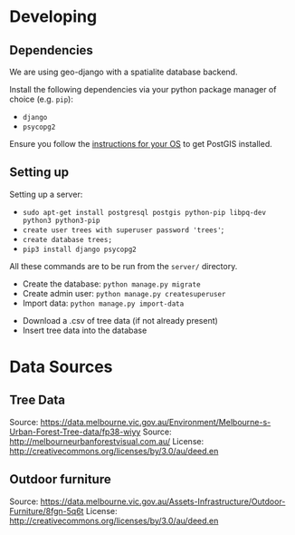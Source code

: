# Developing

## Dependencies

We are using geo-django with a spatialite database backend.

Install the following dependencies via your python package manager of choice (e.g. `pip`):
 *  `django`
 *  `psycopg2`

Ensure you follow the [instructions for your OS](https://docs.djangoproject.com/en/1.9/ref/contrib/gis/install/postgis/) to get PostGIS installed.

## Setting up

Setting up a server:
 * `sudo apt-get install postgresql postgis python-pip libpq-dev python3 python3-pip`
 * `create user trees with superuser password 'trees'`;
 * `create database trees;`
 * `pip3 install django psycopg2`

All these commands are to be run from the `server/` directory.

* Create the database: `python manage.py migrate`
* Create admin user: `python manage.py createsuperuser`
* Import data: `python manage.py import-data`
 + Download a .csv of tree data (if not already present)
 + Insert tree data into the database

# Data Sources

## Tree Data

Source: https://data.melbourne.vic.gov.au/Environment/Melbourne-s-Urban-Forest-Tree-data/fp38-wiyy
Source: http://melbourneurbanforestvisual.com.au/
License: http://creativecommons.org/licenses/by/3.0/au/deed.en

## Outdoor furniture

Source: https://data.melbourne.vic.gov.au/Assets-Infrastructure/Outdoor-Furniture/8fgn-5q6t
License: http://creativecommons.org/licenses/by/3.0/au/deed.en
